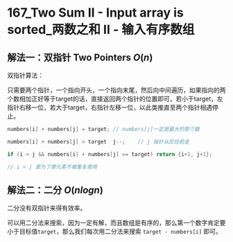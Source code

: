 # 167_Two Sum II - Input array is sorted_两数之和 II - 输入有序数组

## 解法一：双指针 Two Pointers $O(n)$

双指针算法：

只需要两个指针，一个指向开头，一个指向末尾，然后向中间遍历，如果指向的两个数相加正好等于target的话，直接返回两个指针的位置即可，若小于target，左指针右移一位，若大于target，右指针左移一位，以此类推直至两个指针相遇停止。

```cpp
numbers[i] + numbers[j] = target; // numbers[j]一定是最大的那个数

numbers[i] + numbers[j] > target  j--;    // j 指针从后往前走

if (i < j && numbers[i] + numbers[j] == target) return {i+1, j+1};

// i < j 是为了使元素不被重复使用
```


## 解法二：二分 $O(nlogn)$

二分没有双指针来得有效率。

可以用二分法来搜索，因为一定有解，而且数组是有序的，那么第一个数字肯定要小于目标值`target`，那么我们每次用二分法来搜索 `target - numbers[i]` 即可。
